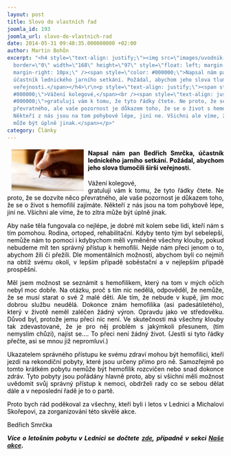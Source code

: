 ```yaml
---
layout: post
title: Slovo do vlastních řad
joomla_id: 193
joomla_url: slovo-do-vlastnich-rad
date: 2014-05-31 09:48:35.000000000 +02:00
author: Martin Bohůn
excerpt: "<h4 style=\"text-align: justify;\"><img src=\"images/uvodnik-clanku-foto/dopis.jpg\"
  border=\"0\" width=\"168\" height=\"97\" style=\"float: left; margin-left: 10px;
  margin-right: 10px;\" /><span style=\"color: #000000;\">Napsal nám pan Bedřich Smrčka,
  účastník lednického jarního setkání. Požádal, abychom jeho slova tlumočili širší
  veřejnosti.</span></h4>\r\n<p style=\"text-align: justify;\"><span style=\"color:
  #000000;\">Vážení kolegové,</span><br /><span style=\"text-align: justify; color:
  #000000;\">gratuluji vám k tomu, že tyto řádky čtete. Ne proto, že se dozvíte něco
  převratného, ale vaše pozornost je důkazem toho, že se o život s hemofilií zajímáte.
  Někteří z nás jsou na tom pohybově lépe, jiní ne. Všichni ale víme, že to zítra
  může být úplně jinak.</span></p>"
category: Články
---
```

<h4 style="text-align: justify;"><img src="images/uvodnik-clanku-foto/dopis.jpg" border="0" width="168" height="97" style="float: left; margin-left: 10px; margin-right: 10px;" /><span style="color: #000000;">Napsal nám pan Bedřich Smrčka, účastník lednického jarního setkání. Požádal, abychom jeho slova tlumočili širší veřejnosti.</span></h4>

<p style="text-align: justify;"><span style="color: #000000;">Vážení kolegové,</span><br /><span style="text-align: justify; color: #000000;">gratuluji vám k tomu, že tyto řádky čtete. Ne proto, že se dozvíte něco převratného, ale vaše pozornost je důkazem toho, že se o život s hemofilií zajímáte. Někteří z nás jsou na tom pohybově lépe, jiní ne. Všichni ale víme, že to zítra může být úplně jinak.</span></p>



<p style="text-align: justify;"><span style="color: #000000;">Aby naše těla fungovala co nejlépe, je dobré mít kolem sebe lidi, kteří nám s tím pomohou. Rodina, ortoped, rehabilitační. Kdyby tento tým byl sebelepší, nemůže nám to pomoci i kdybychom měli vyměněné všechny klouby, pokud nebudeme mít ten správný přístup k hemofilii. Nejde nám přeci jenom o to, abychom žili či přežili. Dle momentálních možností, abychom byli co nejmíň na obtíž svému okolí, v lepším případě soběstační a v nejlepším případě prospěšní.</span></p>

<p style="text-align: justify;"><span style="color: #000000;">Měl jsem možnost se seznámit s hemofilikem, který na tom v mých očích nebyl moc dobře. Na otázku, proč s tím nic nedělá, odpověděl, že nemůže, že se musí starat o své 2 malé děti. Ale tím, že nebude v kupě, jim moc dobrou službu neudělá. Dokonce znám hemofilika (asi padesátiletého), který v životě neměl zaléčen žádný výron. Opravdu jako ve středověku. Důvod byl, protože jemu přeci nic není. Ve skutečnosti má všechny klouby tak zdevastované, že je pro něj problém s jakýmkoli přesunem, (tím nemyslím chůzi), najíst se…. To přeci není žádný život. (Jestli si tyto řádky přečte, asi se mnou již nepromluví.)</span></p>

<p style="text-align: justify;"><span style="color: #000000;">Ukazatelem správného přístupu ke svému zdraví mohou být hemofilici, kteří jezdí na rekondiční pobyty, které jsou určeny přímo pro ně. Samozřejmě po tomto krátkém pobytu nemůže být hemofilik rozcvičen nebo snad dokonce zdráv. Tyto pobyty jsou pořádány hlavně proto, aby si všichni měli možnost uvědomit svůj správný přístup k nemoci, obdrželi rady co se sebou dělat dále a v neposlední řadě je to o partě.</span></p>

<p style="text-align: justify;"><span style="color: #000000;">Proto bych rád poděkoval za všechny, kteří byli i letos v Lednici a Michalovi Skořepovi, za zorganizování této skvělé akce.</span></p>

<p style="text-align: justify;"><span style="color: #000000;">Bedřich Smrčka</span></p>

<p style="text-align: justify;"><span style="color: #000000;"><strong><em>Více o letošním pobytu v Lednici se dočtete</em></strong> <strong><em><a href="index.php/cs/akce-seznam/13-akce2/188-mame-za-sebou-dalsi-lednici" target="_blank" title="Máme za sebou další Lednici">zde</a>,</em> <em>případně v sekci <a href="index.php/cs/akce-seznam" target="_blank" title="Naše akce">Naše akce</a>.</em><br /></strong></span></p>
